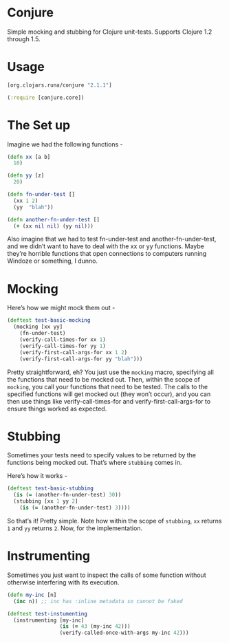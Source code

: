 Conjure
=======

Simple mocking and stubbing for Clojure unit-tests. Supports Clojure 1.2 through 1.5.

Usage
=====

```clj
[org.clojars.runa/conjure "2.1.1"]

(:require [conjure.core])
```

The Set up
==========

Imagine we had the following functions -

```clj
(defn xx [a b]
  10)

(defn yy [z]
  20)

(defn fn-under-test []
  (xx 1 2)
  (yy  "blah"))

(defn another-fn-under-test []
  (+ (xx nil nil) (yy nil)))
```

Also imagine that we had to test fn-under-test and another-fn-under-test, and we didn’t want to have to deal with the xx or yy functions. Maybe they’re horrible functions that open connections to computers running Windoze or something, I dunno.

Mocking
=======

Here’s how we might mock them out -

```clj
(deftest test-basic-mocking
  (mocking [xx yy]
    (fn-under-test)
    (verify-call-times-for xx 1)
    (verify-call-times-for yy 1)
    (verify-first-call-args-for xx 1 2)
    (verify-first-call-args-for yy "blah")))
```

Pretty straightforward, eh? You just use the `mocking` macro, specifying all the functions that need to be mocked out. Then, within the scope of `mocking`, you call your functions that need to be tested. The calls to the specified functions will get mocked out (they won’t occur), and you can then use things like verify-call-times-for and verify-first-call-args-for to ensure things worked as expected.

Stubbing
========

Sometimes your tests need to specify values to be returned by the functions being mocked out. That’s where `stubbing` comes in. 

Here’s how it works -

```clj
(deftest test-basic-stubbing
  (is (= (another-fn-under-test) 30))
  (stubbing [xx 1 yy 2]
    (is (= (another-fn-under-test) 3))))
```

So that’s it! Pretty simple. Note how within the scope of `stubbing`, `xx` returns `1` and `yy` returns `2`. Now, for the implementation.

Instrumenting
=============

Sometimes you just want to inspect the calls of some function without otherwise interfering with its execution. 

```clj
(defn my-inc [n]
  (inc n)) ;; inc has :inline metadata so cannot be faked

(deftest test-instumenting
  (instrumenting [my-inc]
                 (is (= 43 (my-inc 42)))
                 (verify-called-once-with-args my-inc 42)))
```

